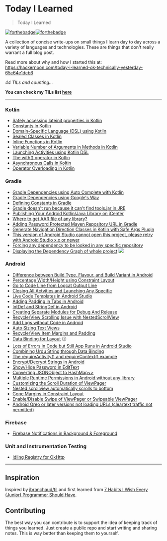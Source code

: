 # Today I Learned
> Today I Learned

[![forthebadge](https://forthebadge.com/images/badges/built-with-love.svg)](https://wajahatkarim.com)[![forthebadge](https://forthebadge.com/images/badges/makes-people-smile.svg)](https://wajahatkarim.com)

A collection of concise write-ups on small things I learn day to day across a variety of languages and technologies. These are things that don't really warrant a full blog post.  

Read more about why and how I started this at: https://hackernoon.com/today-i-learned-ok-technically-yesterday-65c64e1dcb6

_44 TILs and counting..._

**You can check my TILs list [here](https://wajahatkarim.com/tags/today-i-learned/)**

---
### Kotlin
- [Safely accessing lateinit properties in Kotlin](kotlin/lateinit-safe-access.md)
- [Constants in Kotlin](kotlin/constants-in-kotlin.md)
- [Domain-Specific Language (DSL) using Kotlin](kotlin/dsl-kotlin.md)
- [Sealed Classes in Kotlin](kotlin/sealed-classes.md)
- [Inline Functions in Kotlin](kotlin/inline-funs.md) 
- [Variable Number of Arguments in Methods in Kotlin](kotlin/varargs.md)
- [Launching Activities using Kotlin DSL](kotlin/activity-dsl.md)
- [The with() operator in Kotlin](kotlin/with-kotlin.md) 
- [Asynchronous Calls in Koltin](kotlin/async-kotlin.md)
- [Operator Overloading in Kotlin](kotlin/op-loading.md)

### Gradle
- [Gradle Dependencies using Auto Complete with Kotlin](kotlin/gradle-autocomplete.md)
- [Gradle Dependencies using Google's Way](gradle/gradle-google-way.md)
- [Defining Constants in Gradle](gradle/gradle-constants.md)
- [Gradle doesn't run because it can't find tools.jar in JRE](gradle/gradle-jre.md)
- [Publishing Your Android Kotlin/Java Library on jCenter](gradle/jcenter-pub.md)
- [Where to get AAR file of any library?](gradle/aar-file.md)
- [Adding Password Protected Maven Repository URL in Gradle](gradle/pass-gradle.md)
- [Generate Navigation Direction Classes in Kotlin with Safe Args Plugin](gradle/dir-classes-kotlin.md)
- [This version of Android Studio cannot open this project, please retry with Android Studio x.x or newer](gradle/android-studio-version-build-fail.md)
- [Forcing any dependency to be looked in any specific repository](gradle/forcing-depenency-for-specific-repository.md) 
- [Displaying the Dependency Graph of whole project](gradle/dependency-graph-project.md) ![](https://img.shields.io/badge/%F0%9F%93%84%20-NEW-red.svg)

### Android
- [Difference between Build Type, Flavour, and Build Variant in Android](android/buildtype-vs-flavour-variant.md)
- [Percentage Width/Height using Constraint Layout](android/percent-constraint-layout.md)
- [Go to Code Line from Logcat Output Line](android/logcat-code.md)
- [Closing All Actvities and Launching Any Specific](android/close-all-acts.md)
- [Live Code Templates in Android Studio](android/live-templates.md)
- [Adding Padding in Tabs in Android](android/tabs-padding.md)
- [IntDef and StringDef in Android](android/int-str-def.md)
- [Creating Separate Modules for Debug And Release](android/debug-release-modules.md)
- [RecyclerView Scrolling Issue with NestedScrollView](android/recycler-scrolling.md) 
- [Add Logs without Code in Android](android/logs-without-code.md)
- [Auto Sizing Text Views](android/autosize-textview.md)
- [RecyclerView Item Margins and Padding](android/recyclerview-margins.md)
- [Data Binding for <include> Layout](android/include-databinding.md) :clock330:
- [Lots of Errors in Code but Still App Runs in Android Studio](android/errors-app-run.md)
- [Combining Urdu String through Data Binding](android/combine-str-urdu.md)
- [The requireActivity() and requireContext() example](android/req-act.md)
- [Encrypt/Decrypt Strings in Android](android/encryptdec.md)
- [Show/Hide Password in EditText](android/show-hide-pass.md)
- [Converting JSONObject to HashMap<>](android/convert-json-map.md)
- [Multiple Runtime Permissions in Android without any library](android/runtime-perms.md)
- [Customizing the Scroll Duration of ViewPager](android/viewpager-scroll-duration.md) 
- [Nested scrollview automatically scrolls to bottom](android/nested-scroll-view-bottom.md)
- [Gone Margins in Constraint Layout](android/gone-margins-constraint.md)
- [Enable/Disable Swipe of ViewPager or Swipeable ViewPager](android/swipeable-viewpager.md)
- [Android Oreo or later versions not loading URLs (cleartext traffic not permitted)](android/OreoUrlsLoading.md)

### Firebase
- [Firebase Notifications in Background & Foreground](firebase/notifs-background.md)

### Unit and Instrumentation Testing
- [Idling Registry for OkHttp](testing/idling-registry.md)

---
## Inspiration
Inspired by [jbranchaud/til](https://github.com/jbranchaud/til) and first
learned from
[7 Habits I Wish Every (Junior) Programmer Should Have](https://medium.com/@shekhargulati/7-habits-i-wish-every-junior-programmer-should-have-d0d6d8a972c9#.s4lq904g9).

## Contributing

The best way you can contribute is to support the idea of keeping track of things you learned. Just create a public repo and start writing and sharing notes. This is way better than keeping them to yourself.

